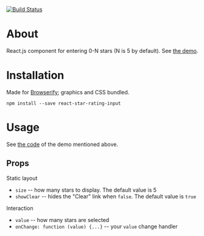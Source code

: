 [![Build Status](https://travis-ci.org/ikr/react-star-rating-input.svg?branch=master)](https://travis-ci.org/ikr/react-star-rating-input)

# About

React.js component for entering 0-N stars (N is 5 by default). See
[the demo](http://ikr.su/h/react-star-rating-input/demo.html).

# Installation

Made for [Browserify](http://browserify.org/); graphics and CSS bundled.

    npm install --save react-star-rating-input

# Usage

See [the code](https://github.com/ikr/react-star-rating-input/blob/master/demo.js) of the demo
mentioned above.

## Props

Static layout

* `size` -- how many stars to display. The default value is 5
* `showClear` -- hides the "Clear" link when `false`. The default value is `true`

Interaction

* `value` -- how many stars are selected
* `onChange: function (value) {...}` -- your `value` change handler
